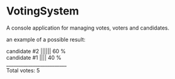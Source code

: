 # VotingSystem
A console application for managing votes, voters and candidates.

an example of a possible result:


candidate #2 ||||||     60 % </br>
candidate #1 ||||     40 %</br>
_________________________</br>
Total votes: 5
</pre>

